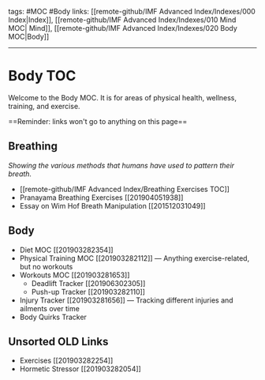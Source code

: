 tags: #MOC #Body 
links: [[remote-github/IMF Advanced Index/Indexes/000 Index|Index]], [[remote-github/IMF Advanced Index/Indexes/010 Mind MOC| Mind]], [[remote-github/IMF Advanced Index/Indexes/020 Body MOC|Body]]

---
# Body TOC
Welcome to the Body MOC. It is for areas of physical health, wellness, training, and exercise.

==Reminder: links won't go to anything on this page==

## Breathing 
*Showing the various methods that humans have used to pattern their breath.*

* [[remote-github/IMF Advanced Index/Breathing Exercises TOC]]
* Pranayama Breathing Exercises [[201904051938]]
* Essay on Wim Hof Breath Manipulation [[201512031049]]

## Body
* Diet MOC [[201903282354]]
* Physical Training MOC [[201903282112]] — Anything exercise-related, but no workouts 
* Workouts MOC [[201903281653]]
    * Deadlift Tracker [[201906302305]]
    * Push-up Tracker [[201903282110]] 
* Injury Tracker [[201903281656]] — Tracking different injuries and ailments over time
* Body Quirks Tracker


## Unsorted OLD Links
- Exercises [[201903282254]] 
- Hormetic Stressor [[201903282054]] 
